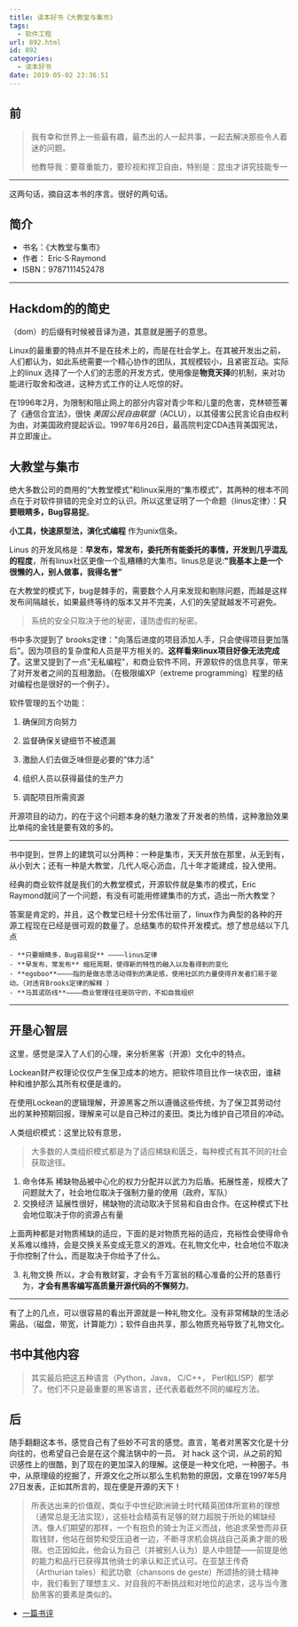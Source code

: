 ```yaml
---
title: 读本好书《大教堂与集市》
tags:
  - 软件工程
url: 892.html
id: 892
categories:
  - 读本好书
date: 2019-05-02 23:36:51
---
```


前
-

> 我有幸和世界上一些最有趣，最杰出的人一起共事，一起去解决那些令人着迷的问题。
> 
> 他教导我：要尊重能力，要珍视和捍卫自由，特别是：昆虫才讲究技能专一

* * *

这两句话，摘自这本书的序言。很好的两句话。

简介
--

*   书名：《大教堂与集市》
*   作者： Eric·S·Raymond
*   ISBN：9787111452478

* * *

Hackdom的的简史
-----------

（dom）的后缀有时候被音译为道，其意就是圈子的意思。

Linux的最重要的特点并不是在技术上的，而是在社会学上。在其被开发出之前，人们都认为，如此系统需要一个精心协作的团队，其规模较小，且紧密互动。实际上的linux 选择了一个人们的志愿的开发方式，使用像是**物竞天择**的机制，来对功能进行取舍和改进，这种方式工作的让人吃惊的好。

在1996年2月，为限制和阻止网上的部分内容对青少年和儿童的危害，克林顿签署了《通信合宜法》，很快 _美国公民自由联盟_（ACLU），以其侵害公民言论自由权利为由，对美国政府提起诉讼。1997年6月26日，最高院判定CDA违背美国宪法，并立即废止。

大教堂与集市
------

绝大多数公司的商用的“大教堂模式”和linux采用的“集市模式”，其两种的根本不同点在于对软件排错的完全对立的认识。所以这里证明了一个命题（linus定律）：**只要眼睛多，Bug容易捉**。

**小工具，快速原型法，演化式编程** 作为unix信条。

Linus 的开发风格是：**早发布，常发布，委托所有能委托的事情，开发到几乎混乱的程度**，所有linux社区更像一个乱糟糟的大集市。linus总是说:**"我基本上是一个很懒的人，别人做事，我得名誉"**

在大教堂的模式下，bug是棘手的，需要数个人月来发现和剔除问题，而越是这样发布间隔越长，如果最终等待的版本又并不完美，人们的失望就越发不可避免。

> 系统的安全只取决于他的秘密，谨防虚假的秘密。

书中多次提到了 brooks定律："向落后进度的项目添加人手，只会使得项目更加落后"。因为项目的复杂度和人员是平方相关的。**这样看来linux项目好像无法完成了**。这里又提到了一点"无私编程"，和商业软件不同，开源软件的信息共享，带来了对开发者之间的互相激励。（在极限编XP（extreme programming）程里的结对编程也是很好的一个例子）。

软件管理的五个功能：

1.  确保同方向努力
    
2.  监督确保关键细节不被遗漏
    
3.  激励人们去做乏味但是必要的“体力活”
    
4.  组织人员以获得最佳的生产力
    
5.  调配项目所需资源
    

开源项目的动力，的在于这个问题本身的魅力激发了开发者的热情，这种激励效果比单纯的金钱是要有效的多的。

* * *

书中提到，世界上的建筑可以分两种：一种是集市，天天开放在那里，从无到有，从小到大；还有一种是大教堂，几代人呕心沥血，几十年才能建成，投入使用。

经典的商业软件就是我们的大教堂模式，开源软件就是集市的模式，Eric Raymond就问了一个问题，有没有可能用修建集市的方式，造出一所大教堂？

答案是肯定的，并且，这个教堂已经十分宏伟壮丽了，linux作为典型的各种的开源工程现在已经是很可观的数量了。总结集市的软件开发模式。想了想总结以下几点

    - **只要眼睛多，Bug容易捉** ————linus定律
    - **早发布，常发布** 缩短周期，使得新的特性的融入以及看得到的变化
    - **egoboo**————指的是做志愿活动得到的满足感，使用社区的力量使得开发者们易于驱动。（对违背Brooks定律的解释 ）
    - **马其诺防线**————商业管理往往是防守的，不如自我组织

* * *

开垦心智层
-----

这里，感觉是深入了人们的心理，来分析黑客（开源）文化中的特点。

Lockean财产权理论仅仅产生保卫成本的地方。把软件项目比作一块农田，谁耕种和维护那么其所有权便是谁的。

在使用Lockean的逻辑理解，开源黑客之所以遵循这些传统，为了保卫其劳动付出的某种预期回报，理解来可以是自己种过的麦田。类比为维护自己项目的冲动。

人类组织模式：这里比较有意思，

> 大多数的人类组织模式都是为了适应稀缺和匮乏，每种模式有其不同的社会获取途径。

1.  命令体系 稀缺物品被中心化的权力分配并以武力为后盾。拓展性差，规模大了问题就大了，社会地位取决于强制力量的使用（政府，军队）
2.  交换经济 延展性很好，稀缺物的流动取决于贸易和自由合作。在这种模式下社会地位取决于你的资源占有量

上面两种都是对物质稀缺的适应，下面的是对物质充裕的适应，充裕性会使得命令关系难以维持，会是交换关系变成无意义的游戏。在礼物文化中，社会地位不取决于你控制了什么，而是取决于你给予了什么。

3.  礼物文换 所以，才会有散财宴，才会有千万富翁的精心准备的公开的慈善行为，**才会有黑客编写高质量开源代码的不懈努力**。

* * *

有了上的几点，可以很容易的看出开源就是一种礼物文化。没有非常稀缺的生活必需品，（磁盘，带宽，计算能力）；软件自由共享，那么物质充裕导致了礼物文化。

书中其他内容
------

> 其实最后把这五种语言（Python，Java， C/C++， Perl和LISP）都学了。他们不只是最重要的黑客语言，还代表着截然不同的编程方法。

后
-

随手翻翻这本书，感觉自己有了些妙不可言的感觉。直言，笔者对黑客文化是十分向往的，也希望自己会是在这个魔法锅中的一员。 对 hack 这个词，从之前的知识感性上的很酷，到了现在的更加深入的理解。这便是一种文化吧，一种圈子。书中，从原理级的挖掘了，开源文化之所以那么生机勃勃的原因，文章在1997年5月27日发表，正如其所言的，现在便是开源的天下！

> 所表达出来的价值观，类似于中世纪欧洲骑士时代精英团体所宣称的理想（通常总是无法实现），这些社会精英有足够的财力超脱于所处的稀缺经济。像人们期望的那样，一个有抱负的骑士为正义而战，他追求荣誉而非获取钱财，他站在弱势和受压迫者一边，不断寻求机会挑战自己英勇才能的极限。也正因如此，他会认为自己（并被别人认为）是人中翘楚——前提是他的能力和品行已获得其他骑士的承认和正式认可。在亚瑟王传奇（Arthurian tales）和武功歌（chansons de geste）所颂扬的骑士精神中，我们看到了理想主义、对自我的不断挑战和对地位的追求，这与当今激励黑客的要素是类似的。

*   [一篇书评](https://book.douban.com/review/6862932/)